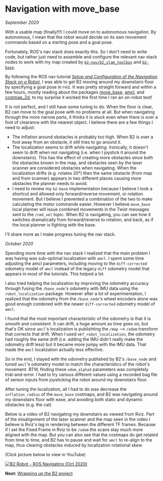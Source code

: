 # Navigation with move_base

_September 2020_

With a usable map (finally!!!) I could move on to autonomous navigation. By autonomous, I mean that the robot would decide on its own movement commands based on a starting pose and a goal pose.

Fortunately, ROS's nav stack does exactly this. So I don't need to write code, but rather just need to assemble and configure the relevant nav stack nodes to work with my map created by [`b2-nav/b2_slam_toolbox`](https://github.com/sheaffej/b2-nav/tree/4cc5fcce4ba82638980a72289eb2fec5f8b66ca7/b2_slam_toolbox) and [`b2-base`](https://github.com/sheaffej/b2-base/tree/d73742c875dc6695bea2f4b1395d6d96028cb541).

By following the ROS nav tutorial [_Setup and Configuration of the Navigation Stack on a Robot_](http://wiki.ros.org/navigation/Tutorials/RobotSetup), I was able to get B2 moving around my downstairs floor by specifying a goal pose in rviz. It was pretty straight forward and within a few hours, mostly reading about the packages [move_base](http://wiki.ros.org/move_base), [amcl](http://wiki.ros.org/amcl), and [costmap_2d](http://wiki.ros.org/costmap_2d), to my surprise it worked the first time I ran an on-robot test!

It is not perfect, and I still have some tuning to do. When the floor is clear, B2 can move to the goal pose with no problems at all. But when navigating through the more narrow parts, it thinks it is stuck even when there is over a foot of clearance with the nearest object. I believe there are a few things I need to adjust:

* The inflation around obstacles is probably too high. When B2 is over a foot away from an obstacle, it still tries to go around it.
* The localization seems to drift while navigating. Ironically, it doesn't seem to drift when not navigating (i.e. when I joystick it around the downstairs). This has the effect of creating more obstacles since both the obstacles known in the map, and obstacles seen by the laser scanner are considered obstacles when navigating. When the localization drifts (e.g. rotates 20°) then the same obstacle (from map and from scanner) appears in two different places causing more obstacles the planner needs to avoid.
* I need to review my `b2-base` implementation because I believe I took a shortcut and allowed only forward/reverse movement, or rotation movement. But I believe I prevented a combination of the two to make calculating the motor commands easier. However I believe `move_base` local planner will issue combined movements in the Twist messages sent to the `/cmd_vel` topic. When B2 is navigating, you can see how it switches dramatically from forward/reverse to rotation, and back, as if the local planner is fighting with the base.

I'll share more as I make progress tuning the nav stack.

_October 2020_

Spending more time with the nav stack I realized that the main problem I was having was sub-optimal localization with `amcl`. I spent some time adjusting the amcl parameters, including moving to the `diff-corrected` odometry model of `amcl` instead of the legacy `diff` odometry model that appears in most of the tutorials. This helped a lot.

I also tried helping the localization by improving the odometry accuracy through fusing the `/base_node`'s odometry with IMU data using the `robot_localization` package. However after a lot of experimentation, I realized that the odometry from the `/base_node`'s wheel encoders alone was good enough combined with the newer `diff-corrected` odometry model of `amcl`.

I found that the most important characteristic of the odometry is that it is smooth and consistent. It can drift, a huge amount as time goes on, but that's OK since `amcl`'s localization is publishting the `/map` --> `/odom` transform that corrects that drift. When I used `ekf_robot_localization`, the odometry had roughly the same drift (i.e. adding the IMU didn't really make the odometry drift less) but it became more jumpy with the IMU data. That made the `amcl` localization actually less effective.

So in the end, I stayed with the odometry published by B2's `/base_node` and tuned `amcl`'s odometry model to match the characteristics of the robot's movement. BTW, finding these `odom_alphaX` parameters was completely trial-and-error. I had to try various different values using a recorded bag file of sensor inputs from joysticking the robot around my downstairs floor. 

After tuning the localization, all I had to do was decrease the `inflation_radius` of the `move_base` costmaps, and B2 was navigating around my downstairs floor with ease, and avoiding both static and dynamic obstacles (e.g. the cat)

Below is a video of B2 navigating my downstairs as viewed from Rviz. Part of the misalignment of the laser scanner and the map seen in the video I believe is Rviz's lag in rendering between the different TF frames. Because if I set the Fixed Frame in Rviz to be `/odom` the scans stay much more aligned with the map. But you can also see that the costmaps do get rotated from time to time, and B2 has to pause and wait for `amcl` to re-align to the map, thus clearing obstacles induced by localization rotational skew.

(Click picture below to view in YouTube)

[![B2 Robot - ROS Navigatino (Oct 2020)](https://img.youtube.com/vi/4bG1stli68M/0.jpg)](https://www.youtube.com/embed/4bG1stli68M)

**Next:** [Wrapping up the B2 project](/b2/nav/wrapping-up) 